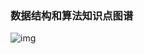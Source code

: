 ### 数据结构和算法知识点图谱

![img](https://static001.geekbang.org/resource/image/91/a7/913e0ababe43a2d57267df5c5f0832a7.jpg)

